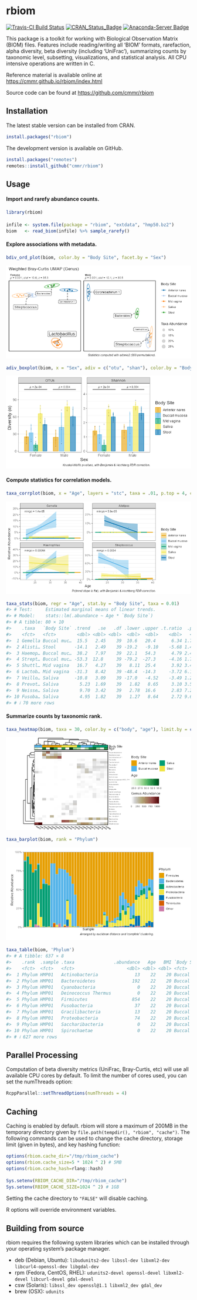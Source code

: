 
<!-- Run `devtools::build_readme(); pkgdown::build_home()` after editing. -->

# rbiom

<!-- badges: start -->

[![Travis-CI Build
Status](https://travis-ci.org/cmmr/rbiom.svg?branch=master)](https://travis-ci.org/cmmr/rbiom)
[![CRAN_Status_Badge](http://www.r-pkg.org/badges/version/rbiom)](https://cran.r-project.org/package=rbiom)
[![Anaconda-Server
Badge](https://anaconda.org/conda-forge/r-rbiom/badges/version.svg)](https://anaconda.org/conda-forge/r-rbiom)
<!-- badges: end -->

This package is a toolkit for working with Biological Observation Matrix
(BIOM) files. Features include reading/writing all ‘BIOM’ formats,
rarefaction, alpha diversity, beta diversity (including ‘UniFrac’),
summarizing counts by taxonomic level, subsetting, visualizations, and
statistical analysis. All CPU intensive operations are written in C.

Reference material is available online at
<https://cmmr.github.io/rbiom/index.html>

Source code can be found at <https://github.com/cmmr/rbiom>

## Installation

The latest stable version can be installed from CRAN.

``` r
install.packages("rbiom")
```

The development version is available on GitHub.

``` r
install.packages("remotes")
remotes::install_github("cmmr/rbiom")
```

## Usage

#### Import and rarefy abundance counts.

``` r
library(rbiom)

infile <- system.file(package = "rbiom", "extdata", "hmp50.bz2")
biom   <- read_biom(infile) %>% sample_rarefy()
```

#### Explore associations with metadata.

``` r
bdiv_ord_plot(biom, color.by = "Body Site", facet.by = "Sex")
```

![](man/figures/README-bdiv-1.png)<!-- -->

``` r
adiv_boxplot(biom, x = "Sex", adiv = c("otu", "shan"), color.by = "Body Site")
```

![](man/figures/README-bdiv-2.png)<!-- -->

#### Compute statistics for correlation models.

``` r
taxa_corrplot(biom, x = "Age", layers = "stc", taxa = .01, p.top = 4, color.by = "bod")
```

![](man/figures/README-stats-1.png)<!-- -->

``` r
taxa_stats(biom, regr = "Age", stat.by = "Body Site", taxa = 0.01)
#> # Test:     Estimated marginal means of linear trends.
#> # Model:    stats::lm(.abundance ~ Age * `Body Site`)
#> # A tibble: 80 × 10
#>    .taxa   `Body Site` .trend   .se   .df .lower .upper .t.ratio  .p.val  .adj.p
#>    <fct>   <fct>        <dbl> <dbl> <dbl>  <dbl>  <dbl>    <dbl>   <dbl>   <dbl>
#>  1 Gemella Buccal muc…  15.5   2.45    39  10.6   20.4      6.34 1.76e-7 1.41e-5
#>  2 Alisti… Stool       -14.1   2.49    39 -19.2   -9.10    -5.68 1.46e-6 5.86e-5
#>  3 Haemop… Buccal muc…  38.2   7.97    39  22.1   54.3      4.79 2.40e-5 6.40e-4
#>  4 Strept… Buccal muc… -53.3  12.8     39 -79.2  -27.3     -4.16 1.71e-4 3.43e-3
#>  5 Shuttl… Mid vagina   16.7   4.27    39   8.11  25.4      3.92 3.43e-4 5.49e-3
#>  6 Lactob… Mid vagina  -31.3   8.42    39 -48.4  -14.3     -3.72 6.19e-4 8.26e-3
#>  7 Veillo… Saliva      -10.8   3.09    39 -17.0   -4.52    -3.49 1.23e-3 1.40e-2
#>  8 Prevot… Saliva        5.23  1.69    39   1.82   8.65     3.10 3.58e-3 3.58e-2
#>  9 Neisse… Saliva        9.70  3.42    39   2.78  16.6      2.83 7.23e-3 6.43e-2
#> 10 Fusoba… Saliva        4.95  1.82    39   1.27   8.64     2.72 9.69e-3 7.75e-2
#> # ℹ 70 more rows
```

#### Summarize counts by taxonomic rank.

``` r
taxa_heatmap(biom, taxa = 30, color.by = c("body", "age"), limit.by = c(sex = "Male"))
```

![](man/figures/README-taxa-1.png)<!-- -->

``` r
taxa_barplot(biom, rank = "Phylum")
```

![](man/figures/README-taxa-2.png)<!-- -->

``` r
taxa_table(biom, 'Phylum')
#> # A tibble: 637 × 8
#>    .rank  .sample .taxa               .abundance   Age   BMI `Body Site`   Sex  
#>    <fct>  <fct>   <fct>                    <dbl> <dbl> <dbl> <fct>         <fct>
#>  1 Phylum HMP01   Actinobacteria              13    22    20 Buccal mucosa Fema…
#>  2 Phylum HMP01   Bacteroidetes              192    22    20 Buccal mucosa Fema…
#>  3 Phylum HMP01   Cyanobacteria                0    22    20 Buccal mucosa Fema…
#>  4 Phylum HMP01   Deinococcus Thermus          0    22    20 Buccal mucosa Fema…
#>  5 Phylum HMP01   Firmicutes                 854    22    20 Buccal mucosa Fema…
#>  6 Phylum HMP01   Fusobacteria                37    22    20 Buccal mucosa Fema…
#>  7 Phylum HMP01   Gracilibacteria             13    22    20 Buccal mucosa Fema…
#>  8 Phylum HMP01   Proteobacteria              74    22    20 Buccal mucosa Fema…
#>  9 Phylum HMP01   Saccharibacteria             0    22    20 Buccal mucosa Fema…
#> 10 Phylum HMP01   Spirochaetae                 0    22    20 Buccal mucosa Fema…
#> # ℹ 627 more rows
```

## Parallel Processing

Computation of beta diversity metrics (UniFrac, Bray-Curtis, etc) will
use all available CPU cores by default. To limit the number of cores
used, you can set the numThreads option:

``` r
RcppParallel::setThreadOptions(numThreads = 4)
```

## Caching

Caching is enabled by default. rbiom will store a maximum of 200MB in
the temporary directory given by
`file.path(tempdir(), "rbiom", "cache")`. The following commands can be
used to change the cache directory, storage limit (given in bytes), and
key hashing function:

``` r
options(rbiom.cache_dir="/tmp/rbiom_cache")
options(rbiom.cache_size=5 * 1024 ^ 2) # 5MB
options(rbiom.cache_hash=rlang::hash)

Sys.setenv(RBIOM_CACHE_DIR="/tmp/rbiom_cache")
Sys.setenv(RBIOM_CACHE_SIZE=1024 ^ 2) # 1GB
```

Setting the cache directory to `"FALSE"` will disable caching.

R options will override environment variables.

## Building from source

rbiom requires the following system libraries which can be installed
through your operating system’s package manager.

- deb (Debian, Ubuntu):
  `libudunits2-dev libssl-dev libxml2-dev libcurl4-openssl-dev libgdal-dev`
- rpm (Fedora, CentOS, RHEL):
  `udunits2-devel openssl-devel libxml2-devel libcurl-devel gdal-devel`
- csw (Solaris): `libssl_dev openssl@1.1 libxml2_dev gdal_dev`
- brew (OSX): `udunits`
